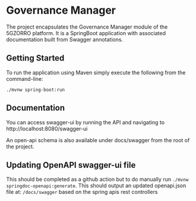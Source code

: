 # Governance Manager
The project encapsulates the Governance Manager module of the 5GZORRO platform. It is a SpringBoot application with associated documentation built from Swagger annotations.

## Getting Started
To run the application using Maven simply execute the following from the command-line:

`./mvnw spring-boot:run`

## Documentation
You can access swagger-ui by running the API and navigating to http://localhost:8080/swagger-ui

An open-api schema is also available under docs/swagger from the root of the project.

## Updating OpenAPI swagger-ui file
This should be completed as a github action but to do manually run `./mvnw springdoc-openapi:generate`. This should output an updated openapi.json file at: `/docs/swagger` based on the spring apis rest controllers
